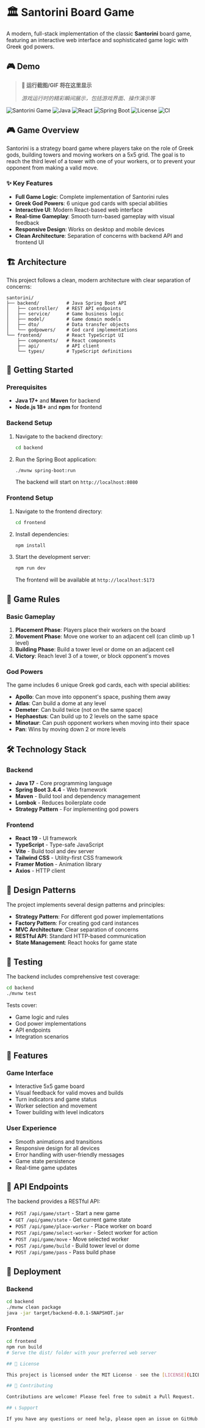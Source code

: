 # 🏛️ Santorini Board Game

A modern, full-stack implementation of the classic **Santorini** board game, featuring an interactive web interface and sophisticated game logic with Greek god powers.

## 🎮 Demo

> **📸 运行截图/GIF 将在这里显示**
> 
> *游戏运行时的精彩瞬间展示，包括游戏界面、操作演示等*

![Santorini Game](https://img.shields.io/badge/Game-Santorini-blue)
![Java](https://img.shields.io/badge/Backend-Java%2017+-orange)
![React](https://img.shields.io/badge/Frontend-React%2019%2B-blue)
![Spring Boot](https://img.shields.io/badge/Framework-Spring%20Boot-green)
![License](https://img.shields.io/badge/License-MIT-green)
![CI](https://img.shields.io/badge/CI-GitHub%20Actions-blue)

## 🎮 Game Overview

Santorini is a strategy board game where players take on the role of Greek gods, building towers and moving workers on a 5x5 grid. The goal is to reach the third level of a tower with one of your workers, or to prevent your opponent from making a valid move.

### ✨ Key Features

- **Full Game Logic**: Complete implementation of Santorini rules
- **Greek God Powers**: 6 unique god cards with special abilities
- **Interactive UI**: Modern React-based web interface
- **Real-time Gameplay**: Smooth turn-based gameplay with visual feedback
- **Responsive Design**: Works on desktop and mobile devices
- **Clean Architecture**: Separation of concerns with backend API and frontend UI

## 🏗️ Architecture

This project follows a clean, modern architecture with clear separation of concerns:

```
santorini/
├── backend/          # Java Spring Boot API
│   ├── controller/   # REST API endpoints
│   ├── service/      # Game business logic
│   ├── model/        # Game domain models
│   ├── dto/          # Data transfer objects
│   └── godpowers/    # God card implementations
└── frontend/         # React TypeScript UI
    ├── components/   # React components
    ├── api/          # API client
    └── types/        # TypeScript definitions
```

## 🚀 Getting Started

### Prerequisites

- **Java 17+** and **Maven** for backend
- **Node.js 18+** and **npm** for frontend

### Backend Setup

1. Navigate to the backend directory:
   ```bash
   cd backend
   ```

2. Run the Spring Boot application:
   ```bash
   ./mvnw spring-boot:run
   ```

   The backend will start on `http://localhost:8080`

### Frontend Setup

1. Navigate to the frontend directory:
   ```bash
   cd frontend
   ```

2. Install dependencies:
   ```bash
   npm install
   ```

3. Start the development server:
   ```bash
   npm run dev
   ```

   The frontend will be available at `http://localhost:5173`

## 🎯 Game Rules

### Basic Gameplay
1. **Placement Phase**: Players place their workers on the board
2. **Movement Phase**: Move one worker to an adjacent cell (can climb up 1 level)
3. **Building Phase**: Build a tower level or dome on an adjacent cell
4. **Victory**: Reach level 3 of a tower, or block opponent's moves

### God Powers

The game includes 6 unique Greek god cards, each with special abilities:

- **Apollo**: Can move into opponent's space, pushing them away
- **Atlas**: Can build a dome at any level
- **Demeter**: Can build twice (not on the same space)
- **Hephaestus**: Can build up to 2 levels on the same space
- **Minotaur**: Can push opponent workers when moving into their space
- **Pan**: Wins by moving down 2 or more levels

## 🛠️ Technology Stack

### Backend
- **Java 17** - Core programming language
- **Spring Boot 3.4.4** - Web framework
- **Maven** - Build tool and dependency management
- **Lombok** - Reduces boilerplate code
- **Strategy Pattern** - For implementing god powers

### Frontend
- **React 19** - UI framework
- **TypeScript** - Type-safe JavaScript
- **Vite** - Build tool and dev server
- **Tailwind CSS** - Utility-first CSS framework
- **Framer Motion** - Animation library
- **Axios** - HTTP client

## 🎨 Design Patterns

The project implements several design patterns and principles:

- **Strategy Pattern**: For different god power implementations
- **Factory Pattern**: For creating god card instances
- **MVC Architecture**: Clear separation of concerns
- **RESTful API**: Standard HTTP-based communication
- **State Management**: React hooks for game state

## 🧪 Testing

The backend includes comprehensive test coverage:

```bash
cd backend
./mvnw test
```

Tests cover:
- Game logic and rules
- God power implementations
- API endpoints
- Integration scenarios

## 📱 Features

### Game Interface
- Interactive 5x5 game board
- Visual feedback for valid moves and builds
- Turn indicators and game status
- Worker selection and movement
- Tower building with level indicators

### User Experience
- Smooth animations and transitions
- Responsive design for all devices
- Error handling with user-friendly messages
- Game state persistence
- Real-time game updates

## 🔧 API Endpoints

The backend provides a RESTful API:

- `POST /api/game/start` - Start a new game
- `GET /api/game/state` - Get current game state
- `POST /api/game/place-worker` - Place worker on board
- `POST /api/game/select-worker` - Select worker for action
- `POST /api/game/move` - Move selected worker
- `POST /api/game/build` - Build tower level or dome
- `POST /api/game/pass` - Pass build phase

## 🚀 Deployment

### Backend
```bash
cd backend
./mvnw clean package
java -jar target/backend-0.0.1-SNAPSHOT.jar
```

### Frontend
```bash
cd frontend
npm run build
# Serve the dist/ folder with your preferred web server

## 📄 License

This project is licensed under the MIT License - see the [LICENSE](LICENSE) file for details.

## 🤝 Contributing

Contributions are welcome! Please feel free to submit a Pull Request.

## 📞 Support

If you have any questions or need help, please open an issue on GitHub.
```

